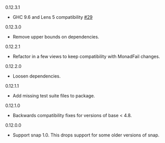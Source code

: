 0.12.3.1
* GHC 9.6 and Lens 5 compatibility [#29](https://github.com/ozataman/snap-extras/pull/29)

0.12.3.0
* Remove upper bounds on dependencies.

0.12.2.1
* Refactor in a few views to keep compatibility with MonadFail changes.

0.12.2.0
* Loosen dependencies.

0.12.1.1
* Add missing test suite files to package.

0.12.1.0
* Backwards compatibility fixes for versions of base < 4.8.

0.12.0.0
* Support snap 1.0. This drops support for some older versions of snap.

